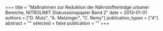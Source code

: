 +++
title = "Maßnahmen zur Reduktion der Nährstoffeinträge urbaner Bereiche, NITROLIMIT Diskussionspapier Band 2"
date = 2013-01-01
authors = ["D. Mutz", "A. Matzinger", "C. Remy"]
publication_types = ["4"]
abstract = ""
selected = false
publication = ""
+++

